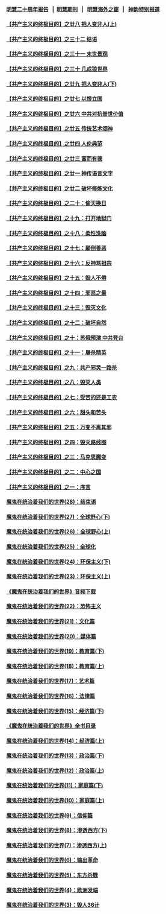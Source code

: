 #### [明慧二十周年报告](https://github.com/gfw-breaker/mh-reports/blob/master/README.md?t=07160036) &nbsp;&nbsp;|&nbsp;&nbsp;[明慧期刊](https://github.com/gfw-breaker/mh-qikan) &nbsp;&nbsp;|&nbsp;&nbsp; [明慧海外之窗](https://github.com/gfw-breaker/mh-news/blob/master/README.md?t=07160036) &nbsp;&nbsp;|&nbsp;&nbsp; [神韵特别报道](https://github.com/gfw-breaker/mh-news/blob/master/shenyun.md?t=07160036) 

#### [【共产主义的终极目的】之廿八 把人变非人(上)](../pages/nsc422/n11340492.md?t=07160036) 

#### [【共产主义的终极目的】之三十二 结语](../pages/nsc422/n11360535.md?t=07160036) 

#### [【共产主义的终极目的】之三十一 末世景观](../pages/nsc422/n11351129.md?t=07160036) 

#### [【共产主义的终极目的】之三十 几成狼世界](../pages/nsc422/n11348280.md?t=07160036) 

#### [【共产主义的终极目的】之廿九 把人变非人(下)](../pages/nsc422/n11344140.md?t=07160036) 

#### [【共产主义的终极目的】之廿七 以恨立国](../pages/nsc422/n11336944.md?t=07160036) 

#### [【共产主义的终极目的】之廿六 中共对抗普世价值](../pages/nsc422/n11324785.md?t=07160036) 

#### [【共产主义的终极目的】之廿五 传统艺术颂神](../pages/nsc422/n11296396.md?t=07160036) 

#### [【共产主义的终极目的】之廿四 人伦典范](../pages/nsc422/n11296397.md?t=07160036) 

#### [【共产主义的终极目的】之廿三 富而有德](../pages/nsc422/n11283598.md?t=07160036) 

#### [【共产主义的终极目的】之廿一 神传语言文字](../pages/nsc422/n11263265.md?t=07160036) 

#### [【共产主义的终极目的】之廿二 破坏修炼文化](../pages/nsc422/n11245728.md?t=07160036) 

#### [【共产主义的终极目的】之二十：偷天换日](../pages/nsc422/n11238846.md?t=07160036) 

#### [【共产主义的终极目的】之十九：打开地狱门](../pages/nsc422/n11206376.md?t=07160036) 

#### [【共产主义的终极目的】之十八：柔性洗脑](../pages/nsc422/n11199994.md?t=07160036) 

#### [【共产主义的终极目的】之十七：颠倒善恶](../pages/nsc422/n11179782.md?t=07160036) 

#### [【共产主义的终极目的】之十六：反神骂祖宗](../pages/nsc422/n11166798.md?t=07160036) 

#### [【共产主义的终极目的】之十五：毁人不倦](../pages/nsc422/n11166792.md?t=07160036) 

#### [【共产主义的终极目的】之十四：邪恶之最](../pages/nsc422/n11150249.md?t=07160036) 

#### [【共产主义的终极目的】之十三：毁灭文化](../pages/nsc422/n11135227.md?t=07160036) 

#### [【共产主义的终极目的】之十二：破坏自然](../pages/nsc422/n11135214.md?t=07160036) 

#### [【共产主义的终极目的】之十：苏俄预演 中共登台](../pages/nsc422/n11118424.md?t=07160036) 

#### [【共产主义的终极目的】之十一：屠杀精英](../pages/nsc422/n11118442.md?t=07160036) 

#### [【共产主义的终极目的】之九：共产邪灵一路杀](../pages/nsc422/n11114139.md?t=07160036) 

#### [【共产主义的终极目的】之八：毁灭人类](../pages/nsc422/n11108503.md?t=07160036) 

#### [【共产主义的终极目的】之七：受苦的还是工农](../pages/nsc422/n11101809.md?t=07160036) 

#### [【共产主义的终极目的】之六：甜头和苦头](../pages/nsc422/n11096971.md?t=07160036) 

#### [【共产主义的终极目的】之五：万变不离其邪](../pages/nsc422/n11091285.md?t=07160036) 

#### [【共产主义的终极目的】之四：毁灭路线图](../pages/nsc422/n11086284.md?t=07160036) 

#### [【共产主义的终极目的】之三：马克思魔变](../pages/nsc422/n11061941.md?t=07160036) 

#### [【共产主义的终极目的】之二：中心之国](../pages/nsc422/n11047728.md?t=07160036) 

#### [【共产主义的终极目的】之一：序言](../pages/nsc422/n11086077.md?t=07160036) 

#### [魔鬼在统治着我们的世界(28)：结束语](../pages/nsc422/n10936246.md?t=07160036) 

#### [魔鬼在统治着我们的世界(27)：全球野心(下)](../pages/nsc422/n10928319.md?t=07160036) 

#### [魔鬼在统治着我们的世界(26)：全球野心(上)](../pages/nsc422/n10900318.md?t=07160036) 

#### [魔鬼在统治着我们的世界(25)：全球化](../pages/nsc422/n10788205.md?t=07160036) 

#### [魔鬼在统治着我们的世界(24)：环保主义(下)](../pages/nsc422/n10695307.md?t=07160036) 

#### [魔鬼在统治着我们的世界(23)：环保主义(上)](../pages/nsc422/n10688613.md?t=07160036) 

#### [《魔鬼在统治着我们的世界》音频下载](../pages/nsc422/n10635553.md?t=07160036) 

#### [魔鬼在统治着我们的世界(22)：恐怖主义](../pages/nsc422/n10614727.md?t=07160036) 

#### [魔鬼在统治着我们的世界(21)：文化篇](../pages/nsc422/n10597706.md?t=07160036) 

#### [魔鬼在统治着我们的世界(20)：媒体篇](../pages/nsc422/n10586579.md?t=07160036) 

#### [魔鬼在统治着我们的世界(19)：教育篇(下)](../pages/nsc422/n10564808.md?t=07160036) 

#### [魔鬼在统治着我们的世界(18)：教育篇(上)](../pages/nsc422/n10526970.md?t=07160036) 

#### [魔鬼在统治着我们的世界(17)：艺术篇](../pages/nsc422/n10499093.md?t=07160036) 

#### [魔鬼在统治着我们的世界(16)：法律篇](../pages/nsc422/n10485969.md?t=07160036) 

#### [魔鬼在统治着我们的世界(15)：经济篇(下)](../pages/nsc422/n10469975.md?t=07160036) 

#### [《魔鬼在统治着我们的世界》全书目录](../pages/nsc422/n10464261.md?t=07160036) 

#### [魔鬼在统治着我们的世界(14)：经济篇(上)](../pages/nsc422/n10457370.md?t=07160036) 

#### [魔鬼在统治着我们的世界(13)：政治篇(下)](../pages/nsc422/n10448270.md?t=07160036) 

#### [魔鬼在统治着我们的世界(12)：政治篇(上)](../pages/nsc422/n10444576.md?t=07160036) 

#### [魔鬼在统治着我们的世界(11)：家庭篇(下)](../pages/nsc422/n10440961.md?t=07160036) 

#### [魔鬼在统治着我们的世界(10)：家庭篇(上)](../pages/nsc422/n10435448.md?t=07160036) 

#### [魔鬼在统治着我们的世界(9)：信仰篇](../pages/nsc422/n10432159.md?t=07160036) 

#### [魔鬼在统治着我们的世界(8)：渗透西方(下)](../pages/nsc422/n10429603.md?t=07160036) 

#### [魔鬼在统治着我们的世界(7)：渗透西方(上)](../pages/nsc422/n10426013.md?t=07160036) 

#### [魔鬼在统治着我们的世界(6)：输出革命](../pages/nsc422/n10421536.md?t=07160036) 

#### [魔鬼在统治着我们的世界(5)：东方杀戮](../pages/nsc422/n10417707.md?t=07160036) 

#### [魔鬼在统治着我们的世界(4)：欧洲发端](../pages/nsc422/n10414890.md?t=07160036) 

#### [魔鬼在统治着我们的世界(3)：毁人36计](../pages/nsc422/n10411583.md?t=07160036) 


